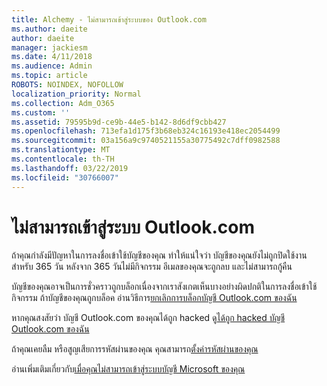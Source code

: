 ```yaml
---
title: Alchemy - ไม่สามารถเข้าสู่ระบบของ Outlook.com
ms.author: daeite
author: daeite
manager: jackiesm
ms.date: 4/11/2018
ms.audience: Admin
ms.topic: article
ROBOTS: NOINDEX, NOFOLLOW
localization_priority: Normal
ms.collection: Adm_O365
ms.custom: ''
ms.assetid: 79595b9d-ce9b-44e5-b142-8d6df9cbb427
ms.openlocfilehash: 713efa1d175f3b68eb324c16193e418ec2054499
ms.sourcegitcommit: 03a156a9c9740521155a30775492c7dff0982588
ms.translationtype: MT
ms.contentlocale: th-TH
ms.lasthandoff: 03/22/2019
ms.locfileid: "30766007"
---
```

# <a name="cant-sign-in-to-outlookcom"></a>ไม่สามารถเข้าสู่ระบบ Outlook.com

ถ้าคุณกำลังมีปัญหาในการลงชื่อเข้าใช้บัญชีของคุณ ทำให้แน่ใจว่า บัญชีของคุณยังไม่ถูกปิดใช้งานสำหรับ 365 วัน หลังจาก 365 วันไม่มีกิจกรรม อีเมลของคุณจะถูกลบ และไม่สามารถกู้คืน
  
บัญชีของคุณอาจเป็นการชั่วคราวถูกบล็อกเนื่องจากเราสังเกตเห็นบางอย่างผิดปกติในการลงชื่อเข้าใช้กิจกรรม ถ้าบัญชีของคุณถูกบล็อค อ่านวิธีการ[ยกเลิกการบล็อกบัญชี Outlook.com ของฉัน](https://support.office.com/article/f4ad2701-d166-4d8b-8a6a-9af2a1f8a4c4.aspx) 
  
หากคุณสงสัยว่า บัญชี Outlook.com ของคุณได้ถูก hacked ดู[ได้ถูก hacked บัญชี Outlook.com ของฉัน](https://support.office.com/article/35993ac5-ac2f-494e-aacb-5232dda453d8.aspx)
  
ถ้าคุณเคยลืม หรือสูญเสียการรหัสผ่านของคุณ คุณสามารถ[ตั้งค่ารหัสผ่านของคุณ](https://go.microsoft.com/fwlink/p/?LinkID=242804)
  
อ่านเพิ่มเติมเกี่ยวกับ[เมื่อคุณไม่สามารถเข้าสู่ระบบบัญชี Microsoft ของคุณ](https://go.microsoft.com/fwlink/p/?linkid=837479)
  

